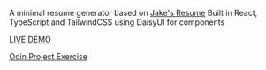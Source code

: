 A minimal resume generator based on [Jake's Resume](https://www.overleaf.com/latex/templates/jakes-resume/syzfjbzwjncs.pdf)
Built in React, TypeScript and TailwindCSS using DaisyUI for components

[LIVE DEMO](https://superb-salmiakki-a64922.netlify.app/)

[Odin Project Exercise](https://www.theodinproject.com/lessons/node-path-react-new-cv-application)
